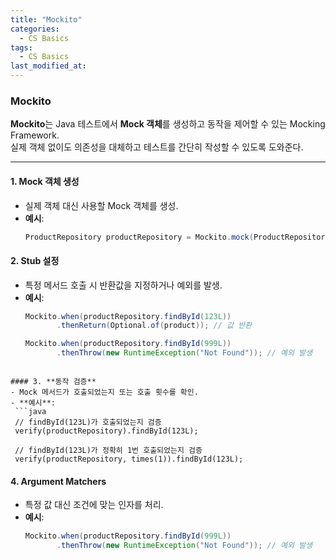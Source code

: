 ```yaml
---
title: "Mockito"
categories:
  - CS Basics
tags:
  - CS Basics
last_modified_at: 
---
```


### Mockito
**Mockito**는 Java 테스트에서 **Mock 객체**를 생성하고 동작을 제어할 수 있는 Mocking Framework.  
실제 객체 없이도 의존성을 대체하고 테스트를 간단히 작성할 수 있도록 도와준다.

---

#### 1. **Mock 객체 생성**
- 실제 객체 대신 사용할 Mock 객체를 생성.
- **예시**:
  ```java
  ProductRepository productRepository = Mockito.mock(ProductRepository.class);
  ```

#### 2. **Stub 설정**
- 특정 메서드 호출 시 반환값을 지정하거나 예외를 발생.
- **예시**:
  ```java
  Mockito.when(productRepository.findById(123L))
         .thenReturn(Optional.of(product)); // 값 반환
  
  Mockito.when(productRepository.findById(999L))
         .thenThrow(new RuntimeException("Not Found")); // 예외 발생
 ```

#### 3. **동작 검증**
- Mock 메서드가 호출되었는지 또는 호출 횟수를 확인.
- **예시**:
  ```java
  // findById(123L)가 호출되었는지 검증
  verify(productRepository).findById(123L);          

  // findById(123L)가 정확히 1번 호출되었는지 검증
  verify(productRepository, times(1)).findById(123L); 
 ```

#### 4. **Argument Matchers**
- 특정 값 대신 조건에 맞는 인자를 처리.
- **예시**:
  ```java
  Mockito.when(productRepository.findById(999L))
         .thenThrow(new RuntimeException("Not Found")); // 예외 발생
 ```